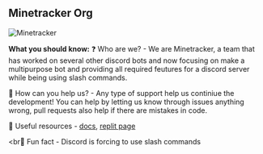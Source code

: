 ## Minetracker Org 
![Minetracker](https://i.imgur.com/tGVdFhB.png)

**What you should know:**
❓ Who are we? - We are Minetracker, a team that has worked on several other discord bots and now focusing on make a multipurpose bot and providing all required feutures for a discord server while being using slash commands.
<br>

🔨 How can you help us? - Any type of support help us continiue the development! You can help by letting us know through issues anything wrong, pull requests also help if there are mistakes in code.
<br>

📁 Useful resources - [docs](https://github.com/MineTracker/docs), [replit page](https://replit.com/team/MineTracker)

<br🤣 Fun fact - Discord is forcing to use slash commands 

